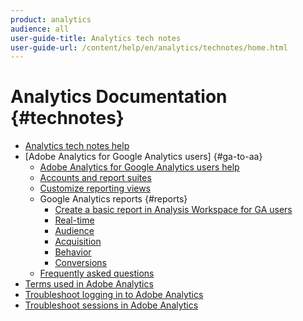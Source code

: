 ```yaml
---
product: analytics
audience: all
user-guide-title: Analytics tech notes
user-guide-url: /content/help/en/analytics/technotes/home.html
---
```


# Analytics Documentation {#technotes}

+ [Analytics tech notes help](home.md)
+ [Adobe Analytics for Google Analytics users] {#ga-to-aa}
    + [Adobe Analytics for Google Analytics users help](ga-to-aa/home.md)
    + [Accounts and report suites](ga-to-aa/accounts.md)
    + [Customize reporting views](ga-to-aa/customization.md)
    + Google Analytics reports {#reports}
        + [Create a basic report in Analysis Workspace for GA users](ga-to-aa/reports/create-report.md)
        + [Real-time](ga-to-aa/reports/realtime-reports.md)
        + [Audience](ga-to-aa/reports/audience-reports.md)
        + [Acquisition](ga-to-aa/reports/acquisition-reports.md)
        + [Behavior](ga-to-aa/reports/behavior-reports.md)
        + [Conversions](ga-to-aa/reports/conversions-reports.md)
    + [Frequently asked questions](ga-to-aa/faq.md)
+ [Terms used in Adobe Analytics](terms.md)
+ [Troubleshoot logging in to Adobe Analytics](troubleshoot-login.md)
+ [Troubleshoot sessions in Adobe Analytics](troubleshoot-sessions.md)